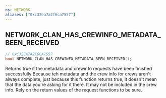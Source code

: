 ```yaml
---
ns: NETWORK
aliases: ["0xc32ea7a2f6ca7557"]
---
```

## NETWORK_CLAN_HAS_CREWINFO_METADATA_BEEN_RECEIVED

```c
// 0xC32EA7A2F6CA7557
bool NETWORK_CLAN_HAS_CREWINFO_METADATA_BEEN_RECEIVED();
```

Returns true if the metadata and crewinfo requests have been finished successfully
Because teh metadata and the crew info for crews aren't always complete, just because this function returns true, it doesn't mean that the data you're asking for it there. It may not be included in the crew info.  Rely on the return values of the request functions to be sure.

